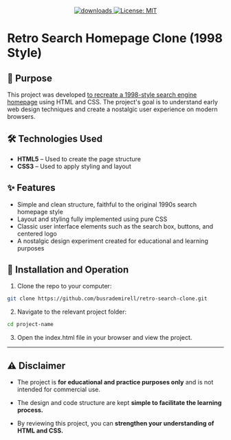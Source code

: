  <p align="center">
  <a href="https://github.com/busrademirell/retro-search-clone/blob/master/README.md">
    <img alt="downloads" src="https://img.shields.io/badge/English-En-blue" target="_blank" />
  </a>
  <a href="https://github.com/busrademirell/retro-search-clone/blob/master/doc/tr/README_tr.md">
    <img alt="License: MIT" src="https://img.shields.io/badge/Turkish-Tr-red" target="_blank" />
  </a>
</p>
 
# Retro Search Homepage Clone (1998 Style)

## 🎯 Purpose

This project was developed [to recreate a 1998-style search engine homepage](https://web.archive.org/web/19981202230410if_/http://www.google.com/) using HTML and CSS. The project's goal is to understand early web design techniques and create a nostalgic user experience on modern browsers.

## 🛠️ Technologies Used

- **HTML5** – Used to create the page structure
- **CSS3** – Used to apply styling and layout

## ✨ Features

- Simple and clean structure, faithful to the original 1990s search homepage style
- Layout and styling fully implemented using pure CSS
- Classic user interface elements such as the search box, buttons, and centered logo
- A nostalgic design experiment created for educational and learning purposes

## 🚀 Installation and Operation

1. Clone the repo to your computer:

```bash
git clone https://github.com/busrademirell/retro-search-clone.git
```

2. Navigate to the relevant project folder:

```bash
cd project-name
```

3. Open the index.html file in your browser and view the project.

---

## ⚠️ Disclaimer

- The project is **for educational and practice purposes only** and is not intended for commercial use.

- The design and code structure are kept **simple to facilitate the learning process.**

- By reviewing this project, you can **strengthen your understanding of HTML and CSS.**
